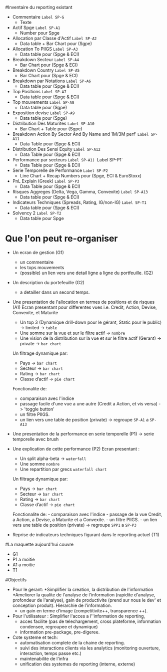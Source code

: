 #Inventaire du reporting existant

* Commentaire `Label SP-G`
	- Texte
* Actif	Spge `Label SP-A1`
	- Number pour Spge
* Allocation par Classe  d'Actif `Label SP-A2`
	- Data table + Bar Chart pour (Sgpe)
* Allocation To PIIGS `Label SP-A3`
	- Data table pour (Spge & ECI)
* Breakdown Secteur	`Label SP-A4`
	- Bar Chart pour (Spge & ECI)
* Breakdown Country	`Label SP-A5`
	- Bar Chart pour (Spge & ECI)
* Breakdown par Notations `Label SP-A6`
	- Data table pour (Spge & ECI)
* Top Positions	`Label SP-A7`
	- Data table pour (Spge & ECI)
* Top mouvements `Label SP-A8`
	- Data table pour (Sgpe)
* Exposition devise	`Label SP-A9`
	- Data table pour (Spge)
* Distribution Des Maturites `Label SP-A10`
	- Bar Chart + Table  pour (Sgpe)
* Breakdown Action By Sector And By Name and 1M/3M perf' `Label SP-A11`
	- Data Table pour (Spge & ECI)
* Distribution Des Sensi Equity	`Label SP-A12`
	- Data Table pour (Spge & ECI)
* Performance par secteurs `Label SP-A1) `Label SP-P1`
	- Data Table pour (Spge & ECI) 
* Serie Temporelle de Performance `Label SP-P2`
	- Line Chart + Recap Numbers pour (Spge, ECI & EuroStoxx)
* PnL Explain (Greek) `Label SP-P3`
	- Data Table pour (Spge & ECI)
* Risques Aggreges (Delta, Vega, Gamma, Convexite) `Label SP-A13`
	- Data table pour (Spge & ECI)
* Indicateurs Techniques (Spreads, Rating, IG/non-IG) `Label SP-T1`
	- Data table pour (Spge & ECI)
* Solvency 2 `Label SP-T2`
	- Data table pour Spge

# Que l'on peut re-organiser
* Un ecran de gestion (G1)
	- un commentaire
	- les tops mouvements
	- (possible) un lien vers une detail ligne a ligne du portfeuille. (G2)

* Un description du portefeuille (G2)
	- a detailler dans un second temps.

* Une presentation de l'allocation en termes de positions et de risques (A1)
  Ecran presentant pour differentes vues i.e. Credit, Action, Devise, Convexite, et Maturite
	- Un top 3 (Dynamique drill-down pour le gérant, Static pour le public) -> limited -> `table`
	- Une somme sur la vue et sur le filtre actif -> `nombre`
	- Une vision de la distribution sur la vue et sur le filtre actif (Gerant) -> private -> `bar chart`
	
	Un filtrage dynamique par: 
	- Pays -> `bar chart`
	- Secteur -> `bar chart`
	- Rating -> `bar chart`
	- Classe d’actif -> `pie chart`
	
	Fonctionalite de:
	- comparaison avec l'indice
	- passage facile d'une vue a une autre (Credit a Action, et vis versa) -> 'toggle button'
	- un filtre PIIGS.
	- un lien vers une table de position (private)
	-> regroupe `SP-A1` a `SP-A13`

* Une presentation de la performance en serie temporelle (P1) -> serie temporelle avec brush

* Une explication de cette performance (P2)
  Ecran presentant :
	*	Un split alpha-beta -> `waterfall`
	*	Une somme `nombre`
	*	Une repartition par grecs `waterfall chart`
	
  Un filtrage dynamique par: 
	*	Pays -> `bar chart`
	*	Secteur -> `bar chart`
	*	Rating -> `bar chart`
	*	Classe d’actif -> `pie chart`
  
  Fonctionalite de:
		- comparaison avec l'indice
		- passage de la vue Credit, a Action, a Devise, a Maturite et a Convexite.
		- un filtre PIIGS.
		- un lien vers une table de position (private)
  -> regroupe `SPP1` a `SP-P3`

* Reprise de indicateurs techniques figurant dans le reporting actuel (T1)

#La maquette aujourd'hui couvre
* G1
* P1 a moitie
* A1 a moitie
* T1

#Objectifs
* Pour le gerant:
	*Simplifier la creation, la distribution de l'information
	*Ameliorer la qualite de l'analyse de l'information (rapidite d'analyse, profondeur de l'analyse), gain de productivite (prend sur nous le dev' et conception produit). Hierarchie de l'information. 
	* un gain en terme d'image (competitivite++, transparence ++).
* Pour l'utilisateur : Simplifier l'acces a l''information de reporting,
	* acces facilite (pas de telechargement, cross plateforme, information condensee, regroupee et dynamique)
	* information pre-package, pre-digeree.
* Cote systeme et tech:
	* automatisation complete de la chaine de reporting.
	* suivi des interactions clients via les analytics (monitoring ouverture, interaction, temps passe etc.)
	* maintenabilite de l'infra
	* unification des systemes de reporting (interne, externe) 
